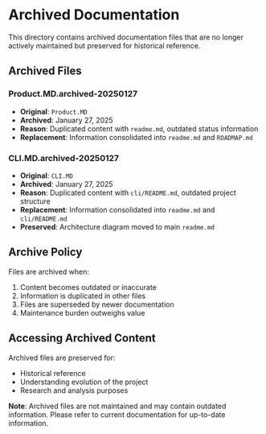 # Archived Documentation

This directory contains archived documentation files that are no longer actively maintained but preserved for historical reference.

## Archived Files

### Product.MD.archived-20250127
- **Original**: `Product.MD`
- **Archived**: January 27, 2025
- **Reason**: Duplicated content with `readme.md`, outdated status information
- **Replacement**: Information consolidated into `readme.md` and `ROADMAP.md`

### CLI.MD.archived-20250127
- **Original**: `CLI.MD`
- **Archived**: January 27, 2025
- **Reason**: Duplicated content with `cli/README.md`, outdated project structure
- **Replacement**: Information consolidated into `readme.md` and `cli/README.md`
- **Preserved**: Architecture diagram moved to main `readme.md`

## Archive Policy

Files are archived when:
1. Content becomes outdated or inaccurate
2. Information is duplicated in other files
3. Files are superseded by newer documentation
4. Maintenance burden outweighs value

## Accessing Archived Content

Archived files are preserved for:
- Historical reference
- Understanding evolution of the project
- Research and analysis purposes

**Note**: Archived files are not maintained and may contain outdated information. Please refer to current documentation for up-to-date information.
